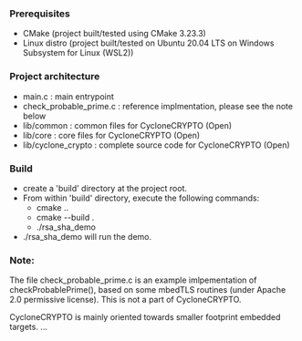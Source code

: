 ### Prerequisites

 - CMake (project built/tested using CMake 3.23.3)
 - Linux distro (project built/tested on Ubuntu 20.04 LTS on Windows Subsystem for Linux (WSL2))


### Project architecture

 - main.c : main entrypoint
 - check_probable_prime.c : reference implmentation, please see the note below
 - lib/common : common files for CycloneCRYPTO (Open)
 - lib/core : core files for CycloneCRYPTO (Open)
 - lib/cyclone_crypto : complete source code for CycloneCRYPTO (Open)

### Build 

 - create a 'build' directory at the project root.
 - From within 'build' directory, execute the following commands:
   - cmake ..
   - cmake --build .
   - ./rsa_sha_demo
- ./rsa_sha_demo will run the demo.

### Note: 

The file check_probable_prime.c is an example imlpementation of checkProbablePrime(), based on some mbedTLS routines (under Apache 2.0 permissive license). This is not a part of CycloneCRYPTO.

CycloneCRYPTO is mainly oriented towards smaller footprint embedded targets. ...